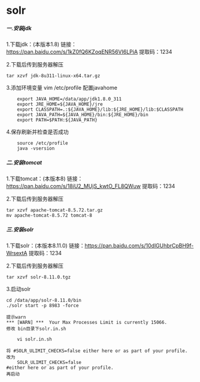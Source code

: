 # solr
##### 一.安装jdk 
  1.下载jdk：(本版本1.8) 链接：https://pan.baidu.com/s/1kZ0fQ6KZoqENR56VI6LPiA 提取码：1234
	
  2.下载后传到服务器解压
  
	tar xzvf jdk-8u311-linux-x64.tar.gz 
	
  3.添加环境变量 vim /etc/profile 配置javahome 
  
		export JAVA_HOME=/data/app/jdk1.8.0_311
		export JRE_HOME=${JAVA_HOME}/jre
		export CLASSPATH=.:${JAVA_HOME}/lib:${JRE_HOME}/lib:$CLASSPATH
		export JAVA_PATH=${JAVA_HOME}/bin:${JRE_HOME}/bin
		export PATH=$PATH:${JAVA_PATH}

  4.保存刷新并检查是否成功

		source /etc/profile
		java -vsersion

		
##### 二.安装tomcat
  1.下载tomcat：(本版本8) 链接：https://pan.baidu.com/s/18iU2_MUjS_kwtO_FL8QWuw 提取码：1234
	
  2.下载后传到服务器解压
  
	tar xzvf apache-tomcat-8.5.72.tar.gz
	mv apache-tomcat-8.5.72 tomcat-8


##### 三.安装solr
  1.下载solr：(本版本8.11.0) 链接：https://pan.baidu.com/s/10dlGUhbrCpBH9f-WrsextA 提取码：1234
	
  2.下载后传到服务器解压
  
	tar xzvf solr-8.11.0.tgz

  3.启动solr
  	
	cd /data/app/solr-8.11.0/bin
	./solr start -p 8983 -force
  	
    提示warn
    *** [WARN] ***  Your Max Processes Limit is currently 15066.
    修改 bin目录下solr.in.sh 
    
    	vi solr.in.sh 
    
    将 #SOLR_ULIMIT_CHECKS=false either here or as part of your profile.
    改为
    	SOLR_ULIMIT_CHECKS=false 
	#either here or as part of your profile.
    再启动

